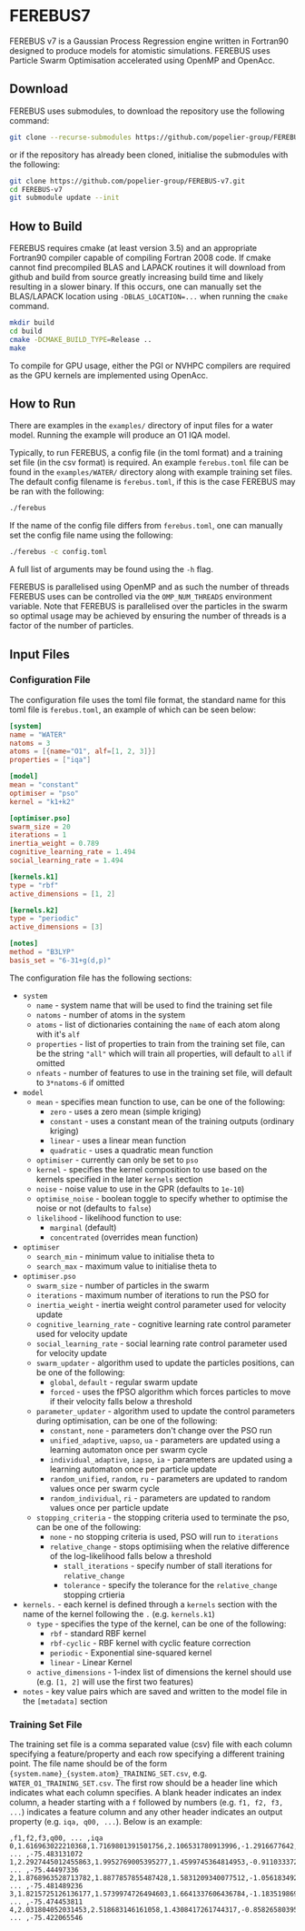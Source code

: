 # FEREBUS7

FEREBUS v7 is a Gaussian Process Regression engine written in Fortran90 designed to produce models for atomistic simulations. FEREBUS uses Particle Swarm Optimisation accelerated using OpenMP and OpenAcc.

## Download

FEREBUS uses submodules, to download the repository use the following command:

```bash
git clone --recurse-submodules https://github.com/popelier-group/FEREBUS-v7.git
```

or if the repository has already been cloned, initialise the submodules with the following:

```bash
git clone https://github.com/popelier-group/FEREBUS-v7.git
cd FEREBUS-v7
git submodule update --init
```

## How to Build

FEREBUS requires cmake (at least version 3.5) and an appropriate Fortran90 compiler capable of compiling Fortran 2008 code. If cmake cannot find precompiled BLAS and LAPACK routines it will download from github and build from source greatly increasing build time and likely resulting in a slower binary. If this occurs, one can manually set the BLAS/LAPACK location using `-DBLAS_LOCATION=...` when running the `cmake` command.

```bash
mkdir build
cd build
cmake -DCMAKE_BUILD_TYPE=Release ..
make
```

To compile for GPU usage, either the PGI or NVHPC compilers are required as the GPU kernels are implemented using OpenAcc.

## How to Run

There are examples in the `examples/` directory of input files for a water model. Running the example will produce an O1 IQA model.

Typically, to run FEREBUS, a config file (in the toml format) and a training set file (in the csv format) is required. An example `ferebus.toml` file can be found in the `examples/WATER/` directory along with example training set files. The default config filename is `ferebus.toml`, if this is the case FEREBUS may be ran with the following:
```bash
./ferebus
```

If the name of the config file differs from `ferebus.toml`, one can manually set the config file name using the following:
```bash
./ferebus -c config.toml
```

A full list of arguments may be found using the `-h` flag.

FEREBUS is parallelised using OpenMP and as such the number of threads FEREBUS uses can be controlled via the `OMP_NUM_THREADS` environment variable. Note that FEREBUS is parallelised over the particles in the swarm so optimal usage may be achieved by ensuring the number of threads is a factor of the number of particles.

## Input Files
### Configuration File

The configuration file uses the toml file format, the standard name for this toml file is `ferebus.toml`, an example of which can be seen below:

```toml
[system]
name = "WATER"
natoms = 3
atoms = [{name="O1", alf=[1, 2, 3]}]
properties = ["iqa"]

[model]
mean = "constant"
optimiser = "pso"
kernel = "k1+k2"

[optimiser.pso]
swarm_size = 20
iterations = 1
inertia_weight = 0.789
cognitive_learning_rate = 1.494
social_learning_rate = 1.494

[kernels.k1]
type = "rbf"
active_dimensions = [1, 2]

[kernels.k2]
type = "periodic"
active_dimensions = [3]

[notes]
method = "B3LYP"
basis_set = "6-31+g(d,p)"
```

The configuration file has the following sections:

- `system`
  - `name` - system name that will be used to find the training set file
  - `natoms` - number of atoms in the system
  - `atoms` - list of dictionaries containing the `name` of each atom along with it's `alf`
  - `properties` - list of properties to train from the training set file, can be the string `"all"` which will train all properties, will default to `all` if omitted
  - `nfeats` - number of features to use in the training set file, will default to `3*natoms-6` if omitted
- `model`
  - `mean` - specifies mean function to use, can be one of the following:
    - `zero` - uses a zero mean (simple kriging)
    - `constant` - uses a constant mean of the training outputs (ordinary kriging)
    - `linear` - uses a linear mean function
    - `quadratic` - uses a quadratic mean function
  - `optimiser` - currently can only be set to `pso`
  - `kernel` - specifies the kernel composition to use based on the kernels specified in the later `kernels` section
  - `noise` - noise value to use in the GPR (defaults to `1e-10`)
  - `optimise_noise` - boolean toggle to specify whether to optimise the noise or not (defaults to `false`)
  - `likelihood` - likelihood function to use:
    - `marginal` (default)
    - `concentrated` (overrides mean function)
- `optimiser`
  - `search_min` - minimum value to initialise theta to
  - `search_max` - maximum value to initialise theta to
- `optimiser.pso`
  - `swarm_size` - number of particles in the swarm
  - `iterations` - maximum number of iterations to run the PSO for
  - `inertia_weight` - inertia weight control parameter used for velocity update
  - `cognitive_learning_rate` - cognitive learning rate control parameter used for velocity update
  - `social_learning_rate` - social learning rate control parameter used for velocity update
  - `swarm_updater` - algorithm used to update the particles positions, can be one of the following:
    - `global`, `default` - regular swarm update
    - `forced` - uses the fPSO algorithm which forces particles to move if their velocity falls below a threshold
  - `parameter_updater` - algorithm used to update the control parameters during optimisation, can be one of the following:
    - `constant`, `none` - parameters don't change over the PSO run
    - `unified_adaptive`, `uapso`, `ua` - parameters are updated using a learning automaton once per swarm cycle
    - `individual_adaptive`, `iapso`, `ia` - parameters are updated using a learning automaton once per particle update
    - `random_unified`, `random`, `ru` - parameters are updated to random values once per swarm cycle
    - `random_individual`, `ri` - parameters are updated to random values once per particle update
  - `stopping_criteria` - the stopping criteria used to terminate the pso, can be one of the following:
    - `none` - no stopping criteria is used, PSO will run to `iterations`
    - `relative_change` - stops optimisiing when the relative difference of the log-likelihood falls below a threshold
      - `stall_iterations` - specify number of stall iterations for `relative_change`
      - `tolerance` - specify the tolerance for the `relative_change` stopping crtieria
- `kernels.` - each kernel is defined through a `kernels` section with the name of the kernel following the `.` (e.g. `kernels.k1`)
  - `type` - specifies the type of the kernel, can be one of the following:
    - `rbf` - standard RBF kernel
    - `rbf-cyclic` - RBF kernel with cyclic feature correction
    - `periodic` - Exponential sine-squared kernel
    - `linear` - Linear Kernel
  - `active_dimensions` - 1-index list of dimensions the kernel should use (e.g. `[1, 2]` will use the first two features)
- `notes` - key value pairs which are saved and written to the model file in the `[metadata]` section

### Training Set File

The training set file is a comma separated value (csv) file with each column specifying a feature/property and each row specifying a different training point. The file name should be of the form `{system.name}_{system.atom}_TRAINING_SET.csv`, e.g. `WATER_O1_TRAINING_SET.csv`. The first row should be a header line which indicates what each column specifies. A blank header indicates an index column, a header starting with a `f` followed by numbers (e.g. `f1, f2, f3, ...`) indicates a feature column and any other header indicates an output property (e.g. `iqa, q00, ...`). Below is an example:

```csv
,f1,f2,f3,q00, ... ,iqa
0,1.616963022210368,1.7169801391501756,2.106531780913996,-1.2916677642, ... ,-75.483131072
1,2.2927445012455863,1.9952769005395277,1.4599745364814953,-0.91103337252, ... ,-75.44497336
2,1.8768963528713782,1.8877857855487428,1.5831209340077512,-1.0561834928, ... ,-75.481489236
3,1.8215725126136177,1.5739974726494603,1.6641337606436784,-1.1835198694, ... ,-75.474453811
4,2.031804052031453,2.518683146161058,1.4308417261744317,-0.85826580395, ... ,-75.422065546
```

### 
